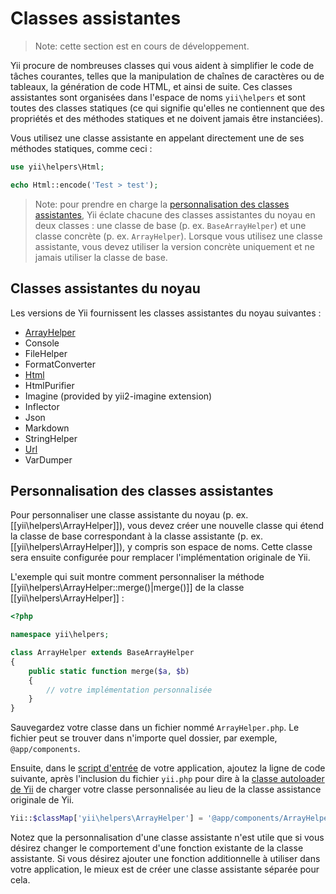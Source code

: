 Classes assistantes
===================

> Note: cette section est en cours de développement.

Yii procure de nombreuses classes qui vous aident à simplifier le code de tâches courantes, telles que la manipulation de chaînes de caractères ou de tableaux, la génération de code HTML, et ainsi de suite. Ces classes assistantes sont organisées dans l'espace de noms `yii\helpers` et sont toutes des classes statiques (ce qui signifie qu'elles ne contiennent que des propriétés et des méthodes statiques et ne doivent jamais être instanciées).

Vous utilisez une classe assistante en appelant directement une de ses méthodes statiques, comme ceci :

```php
use yii\helpers\Html;

echo Html::encode('Test > test');
```

> Note: pour prendre en charge la [personnalisation des classes assistantes](#customizing-helper-classes), Yii éclate chacune des classes assistantes du noyau en deux classes : une classe de base (p. ex. `BaseArrayHelper`) et une classe concrète (p. ex. `ArrayHelper`). Lorsque vous utilisez une classe assistante, vous devez utiliser la version concrète uniquement et ne jamais utiliser la classe de base.


Classes assistantes du noyau
----------------------------

Les versions de Yii fournissent les classes assistantes du noyau suivantes :

- [ArrayHelper](helper-array.md)
- Console
- FileHelper
- FormatConverter
- [Html](helper-html.md)
- HtmlPurifier
- Imagine (provided by yii2-imagine extension)
- Inflector
- Json
- Markdown
- StringHelper
- [Url](helper-url.md)
- VarDumper


Personnalisation des classes assistantes <span id="customizing-helper-classes"></span>
----------------------------------------

Pour personnaliser une classe assistante du noyau (p. ex. [[yii\helpers\ArrayHelper]]), vous devez créer une nouvelle classe qui étend la classe de base correspondant à la classe assistante (p. ex. [[yii\helpers\ArrayHelper]]), y compris son espace de noms. Cette classe sera ensuite configurée pour remplacer l'implémentation originale de Yii.

L'exemple qui suit montre comment personnaliser la méthode [[yii\helpers\ArrayHelper::merge()|merge()]] de la classe [[yii\helpers\ArrayHelper]] :

```php
<?php

namespace yii\helpers;

class ArrayHelper extends BaseArrayHelper
{
    public static function merge($a, $b)
    {
        // votre implémentation personnalisée
    }
}
```

Sauvegardez votre classe dans un fichier nommé `ArrayHelper.php`. Le fichier peut se trouver dans n'importe quel dossier, par exemple, `@app/components`.

Ensuite, dans le [script d'entrée](structure-entry-scripts.md) de votre application, ajoutez la ligne de code suivante, après l'inclusion du fichier `yii.php` pour dire à la [classe autoloader de Yii](concept-autoloading.md) de charger votre classe personnalisée au lieu de la classe assistance originale de Yii. 

```php
Yii::$classMap['yii\helpers\ArrayHelper'] = '@app/components/ArrayHelper.php';
```

Notez que la personnalisation d'une classe assistante n'est utile que si vous désirez changer le comportement d'une fonction existante de la classe assistante. Si vous désirez ajouter une fonction additionnelle à utiliser dans votre application, le mieux est de créer une classe assistante séparée pour cela.
